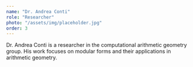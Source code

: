 ```yaml
---
name: "Dr. Andrea Conti"
role: "Researcher"
photo: "/assets/img/placeholder.jpg"
order: 3
---
```


Dr. Andrea Conti is a researcher in the computational arithmetic geometry group. His work focuses on modular forms and their applications in arithmetic geometry. 